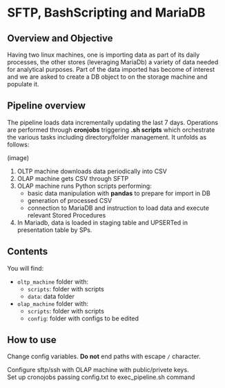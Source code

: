 # SFTP, BashScripting and MariaDB

## Overview and Objective
Having two linux machines, one is importing data as part of its daily processes, the other stores (leveraging MariaDb) a variety of data needed for analytical purposes. Part of the data imported has become of interest and we are asked to create a DB object to on the storage machine and populate it. 

## Pipeline overview
The pipeline loads data incrementally updating the last 7 days. Operations are performed through **cronjobs** triggering **.sh scripts** which orchestrate the various tasks including directory/folder management.
It unfolds as follows:

(image)

1) OLTP machine downloads data periodically into CSV
2) OLAP machine gets CSV through SFTP
3) OLAP machine runs Python scripts performing:
    - basic data manipulation with **pandas** to prepare for import in DB
    - generation of processed CSV
    - connection to MariaDB and instruction to load data and execute relevant Stored Procedures
4) In Mariadb, data is loaded in staging table and UPSERTed in presentation table by SPs.


## Contents
You will find:
- `oltp_machine` folder with:
    - `scripts`: folder with scripts
    - `data`: data folder
- `olap_machine` folder with:
    - `scripts`: folder with scripts
    - `config`: folder with configs to be edited

## How to use
Change config variables. **Do not** end paths with escape `/` character. 

Configure sftp/ssh with OLAP machine with public/privete keys.\
Set up cronojobs passing config.txt to exec_pipeline.sh command
